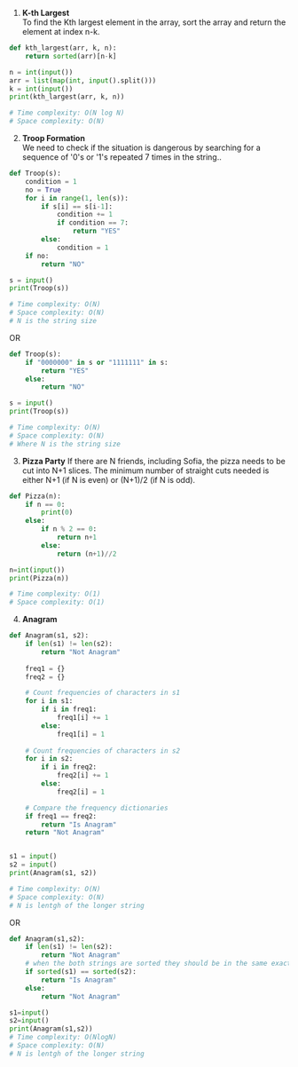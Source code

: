 1) **K-th Largest**  
To find the Kth largest element in the array, sort the array and return the element at index n-k.
```py
def kth_largest(arr, k, n):
    return sorted(arr)[n-k]

n = int(input())
arr = list(map(int, input().split()))
k = int(input())
print(kth_largest(arr, k, n))

# Time complexity: O(N log N)
# Space complexity: O(N)
```


2) **Troop Formation**  
We need to check if the situation is dangerous by searching for a sequence of '0's or '1's repeated 7 times in the string..
```py
def Troop(s):
    condition = 1
    no = True
    for i in range(1, len(s)):
        if s[i] == s[i-1]:
            condition += 1
            if condition == 7:
                return "YES"
        else:
            condition = 1
    if no:
        return "NO"

s = input()
print(Troop(s))

# Time complexity: O(N)
# Space complexity: O(N)
# N is the string size

```
OR
```py
def Troop(s):
    if "0000000" in s or "1111111" in s:
        return "YES"
    else:
        return "NO"

s = input()
print(Troop(s))

# Time complexity: O(N)
# Space complexity: O(N)
# Where N is the string size
```




3) **Pizza Party**
If there are N friends, including Sofia, the pizza needs to be cut into N+1 slices. The minimum number of straight cuts needed is either N+1 (if N is even) or 
(N+1)/2 (if N is odd).
```py
def Pizza(n):
    if n == 0:
        print(0)
    else:
        if n % 2 == 0:
            return n+1 
        else:
            return (n+1)//2

n=int(input())
print(Pizza(n))

# Time complexity: O(1)
# Space complexity: O(1)
```
4) **Anagram**

```py
def Anagram(s1, s2):
    if len(s1) != len(s2):
        return "Not Anagram"
    
    freq1 = {}
    freq2 = {}

    # Count frequencies of characters in s1
    for i in s1:
        if i in freq1:
            freq1[i] += 1
        else:
            freq1[i] = 1
                
    # Count frequencies of characters in s2
    for i in s2:
        if i in freq2:
            freq2[i] += 1
        else:
            freq2[i] = 1

    # Compare the frequency dictionaries
    if freq1 == freq2:
        return "Is Anagram"
    return "Not Anagram"


s1 = input()
s2 = input()
print(Anagram(s1, s2))

# Time complexity: O(N)
# Space complexity: O(N)
# N is lentgh of the longer string
```
OR
```py
def Anagram(s1,s2):
    if len(s1) != len(s2):
        return "Not Anagram"
    # when the both strings are sorted they should be in the same exact order
    if sorted(s1) == sorted(s2):
        return "Is Anagram"
    else:
        return "Not Anagram"

s1=input()
s2=input()
print(Anagram(s1,s2))
# Time complexity: O(NlogN)
# Space complexity: O(N)
# N is lentgh of the longer string
```


